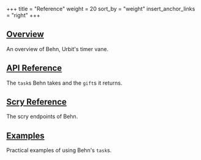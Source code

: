 +++
title = "Reference"
weight = 20
sort_by = "weight"
insert_anchor_links = "right"
+++

## [Overview](/reference/arvo/behn/behn)

An overview of Behn, Urbit's timer vane.

## [API Reference](/reference/arvo/behn/tasks)

The `task`s Behn takes and the `gift`s it returns.

## [Scry Reference](/reference/arvo/behn/scry)

The scry endpoints of Behn.

## [Examples](/reference/arvo/behn/examples)

Practical examples of using Behn's `task`s.

